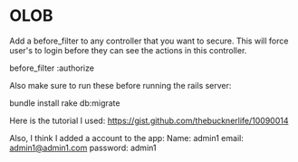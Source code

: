 # OLOB

Add a before_filter to any controller that you want to secure. This will force user's to login before they can see the actions in this controller.

before_filter :authorize

Also make sure to run these before running the rails server:

bundle install
rake db:migrate

Here is the tutorial I used:
https://gist.github.com/thebucknerlife/10090014

Also, I think I added a account to the app:
Name: admin1
email: admin1@admin1.com
password: admin1
